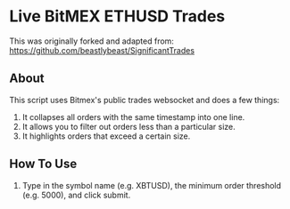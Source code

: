 # Live BitMEX ETHUSD Trades

This was originally forked and adapted from: https://github.com/beastlybeast/SignificantTrades

## About
This script uses Bitmex's public trades websocket and does a few things:

1. It collapses all orders with the same timestamp into one line.
2. It allows you to filter out orders less than a particular size.
3. It highlights orders that exceed a certain size.

## How To Use
1. Type in the symbol name (e.g. XBTUSD), the minimum order threshold (e.g. 5000), and click submit.
